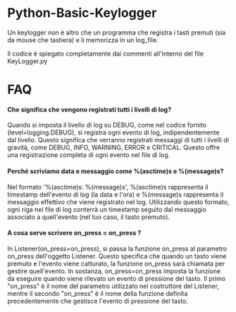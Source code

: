 # Python-Basic-Keylogger
Un keylogger non è altro che un programma che registra i tasti premuti (sia da mouse che tastiera) e li memorizza in un log_file.

Il codice è spiegato completamente dai commenti all'interno del file KeyLogger.py


# FAQ


<h4>Che significa che vengono registrati tutti i livelli di log?</h4>
Quando si imposta il livello di log su DEBUG, come nel codice fornito (level=logging.DEBUG), si registra ogni evento di log, indipendentemente dal livello. Questo significa che verranno registrati messaggi di tutti i livelli di gravità, come DEBUG, INFO, WARNING, ERROR e CRITICAL. Questo offre una registrazione completa di ogni evento nel file di log.

<h4>Perché scriviamo data e messaggio come %(asctime)s e %(message)s?</h4>
 Nel formato '%(asctime)s: %(message)s', %(asctime)s rappresenta il timestamp dell'evento di log (la data e l'ora) e %(message)s rappresenta il messaggio effettivo che viene registrato nel log. Utilizzando questo formato, ogni riga nel file di log conterrà un timestamp seguito dal messaggio associato a quell'evento (nel tuo caso, il tasto premuto).

<h4>A cosa serve scrivere on_press = on_press ?</h4>
In Listener(on_press=on_press), si passa la funzione on_press al parametro on_press dell'oggetto Listener. Questo specifica che quando un tasto viene premuto e l'evento viene catturato, la funzione on_press sarà chiamata per gestire quell'evento. In sostanza, on_press=on_press imposta la funzione da eseguire quando viene rilevato un evento di pressione del tasto. Il primo "on_press" è il nome del parametro utilizzato nel costruttore del Listener, mentre il secondo "on_press" è il nome della funzione definita precedentemente che gestisce l'evento di pressione del tasto.
